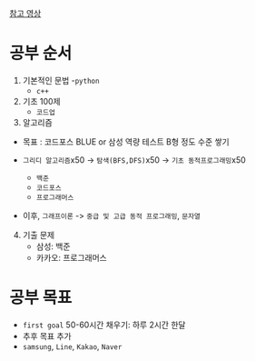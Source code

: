 [참고 영상](https://www.youtube.com/watch?v=ukkLCl9yBvE)
# 공부 순서
1. 기본적인 문법 
    -`python`
    - `c++`
2. 기초 100제
    - `코드업`
3. 알고리즘
- 목표 : 코드포스 BLUE or 삼성 역량 테스트 B형 정도 수준 쌓기
- `그리디 알고리즘`x50 -> `탐색(BFS,DFS)`x50 -> `기초 동적프로그래밍`x50    
    
    - `백준`
    - `코드포스`
    - `프로그래머스`

- 이후, `그래프이론` -> `중급 및 고급 동적 프로그래밍`, `문자열`

    
4. 기출 문제
    - 삼성: 백준
    - 카카오: 프로그래머스

# 공부 목표
- `first goal` 50-60시간 채우기: 하루 2시간 한달
- 추후 목표 추가
- `samsung`, `Line`, `Kakao`, `Naver`